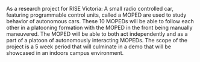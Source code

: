 As a research project for RISE Victoria: A small radio controlled car, featuring programmable control units, called a MOPED are used to study behavior of autonomous cars. These 10 MOPEDs will be able to follow each other in a platooning formation with the MOPED in the front being manually maneuvered. The MOPED will be able to both act independently and as a part of a platoon of autonomously interacting MOPEDs.  The scope of the project is a 5 week period that will culminate in a demo that will be showcased in an indoors campus environment.
